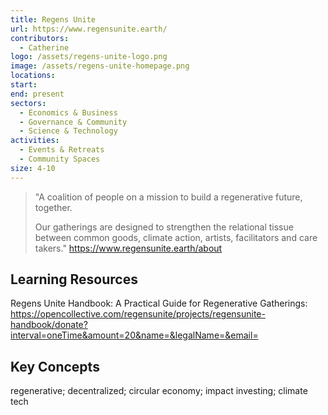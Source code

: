 ```yaml
---
title: Regens Unite
url: https://www.regensunite.earth/
contributors:
  - Catherine
logo: /assets/regens-unite-logo.png
image: /assets/regens-unite-homepage.png
locations: 
start: 
end: present
sectors:
  - Economics & Business
  - Governance & Community
  - Science & Technology
activities:
  - Events & Retreats
  - Community Spaces
size: 4-10
---
```

> "A coalition of people on a mission to build a regenerative future, together.
> 
> Our gatherings are designed to strengthen the relational tissue between common goods, climate action, artists, facilitators and care takers."
> https://www.regensunite.earth/about 

## Learning Resources

Regens Unite Handbook: A Practical Guide for Regenerative Gatherings: https://opencollective.com/regensunite/projects/regensunite-handbook/donate?interval=oneTime&amount=20&name=&legalName=&email= 

## Key Concepts

regenerative; decentralized; circular economy; impact investing; climate tech
